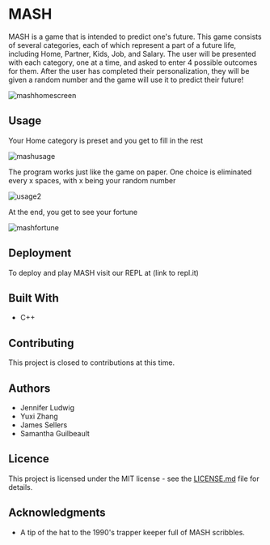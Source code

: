 # MASH
MASH is a game that is intended to predict one's future. This game consists of several categories, each of which represent a part
of a future life, including Home, Partner, Kids, Job, and Salary. The user will be presented with each category, one at a time,
and asked to enter 4 possible outcomes for them. After the user has completed their personalization, they will be given a random 
number and the game will use it to predict their future!

![mashhomescreen](https://user-images.githubusercontent.com/29582864/50056741-9e737180-012e-11e9-8c41-898e80364650.png)

## Usage
Your Home category is preset and you get to fill in the rest

![mashusage](https://user-images.githubusercontent.com/29582864/50057034-0b890600-0133-11e9-9b56-b108927d4fb4.png)

The program works just like the game on paper. One choice is eliminated every x spaces, with x being your random number

![usage2](https://user-images.githubusercontent.com/29582864/50057284-37f25180-0136-11e9-8a73-e47696d36bac.png)

At the end, you get to see your fortune

![mashfortune](https://user-images.githubusercontent.com/29582864/50057257-c914f880-0135-11e9-98f7-6eaa800ab1dd.png)

## Deployment
To deploy and play MASH visit our REPL at (link to repl.it)

## Built With
* C++

## Contributing
This project is closed to contributions at this time.

## Authors
* Jennifer Ludwig
* Yuxi Zhang
* James Sellers
* Samantha Guilbeault

## Licence
This project is licensed under the MIT license - see the [LICENSE.md](../master/LICENSE) file for details.

## Acknowledgments
* A tip of the hat to the 1990's trapper keeper full of MASH scribbles.
